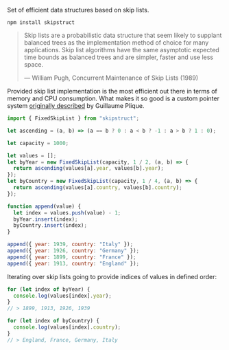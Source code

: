 Set of efficient data structures based on skip lists.

    npm install skipstruct

> Skip lists are a probabilistic data structure that seem likely to supplant balanced trees as the
> implementation method of choice for many applications. Skip list algorithms have the same
> asymptotic expected time bounds as balanced trees and are simpler, faster and use less space.
>
> — William Pugh, Concurrent Maintenance of Skip Lists (1989)

Provided skip list implementation is the most efficient out there in terms of memory and CPU
consumption. What makes it so good is a custom pointer system [originally described][pointer-system]
by Guillaume Plique.

```js
import { FixedSkipList } from "skipstruct";

let ascending = (a, b) => (a == b ? 0 : a < b ? -1 : a > b ? 1 : 0);

let capacity = 1000;

let values = [];
let byYear = new FixedSkipList(capacity, 1 / 2, (a, b) => {
  return ascending(values[a].year, values[b].year);
});
let byCountry = new FixedSkipList(capacity, 1 / 4, (a, b) => {
  return ascending(values[a].country, values[b].country);
});

function append(value) {
  let index = values.push(value) - 1;
  byYear.insert(index);
  byCountry.insert(index);
}

append({ year: 1939, country: "Italy" });
append({ year: 1926, country: "Germany" });
append({ year: 1899, country: "France" });
append({ year: 1913, country: "England" });
```

Iterating over skip lists going to provide indices of values in defined order:

```js
for (let index of byYear) {
  console.log(values[index].year);
}
// > 1899, 1913, 1926, 1939

for (let index of byCountry) {
  console.log(values[index].country);
}
// > England, France, Germany, Italy
```

[pointer-system]: https://yomguithereal.github.io/posts/lru-cache#a-custom-pointer-system
